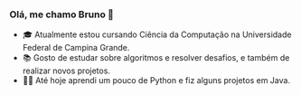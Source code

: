 ### Olá, me chamo Bruno 👋

- 🎓 Atualmente estou cursando Ciência da Computação na Universidade Federal de Campina Grande.
- 📚 Gosto de estudar sobre algoritmos e resolver desafios, e também de realizar novos projetos.
- 👨‍💻 Até hoje aprendi um pouco de Python e fiz alguns projetos em Java. 

